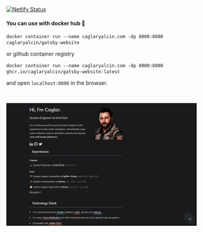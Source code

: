 [![Netlify Status](https://api.netlify.com/api/v1/badges/849b7b6e-6759-42cf-8d4c-26ad3cd9167c/deploy-status)](https://app.netlify.com/sites/caglar/deploys)

#### You can use with docker hub :whale:

```
docker container run --name caglaryalcin.com -dp 8000:8000 caglaryalcin/gatsby-website
```
or github container registry
```
docker container run --name caglaryalcin.com -dp 8000:8000 ghcr.io/caglaryalcin/gatsby-website:latest                                                
```

and open `localhost:8000` in the browser.

<br />

![Alt Text](https://github.com/caglaryalcin/caglaryalcin/blob/main/person.gif)

